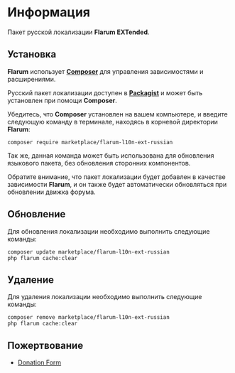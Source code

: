 # Информация

Пакет русской локализации **Flarum EXTended**.

## Установка

**Flarum** использует [**Composer**](https://getcomposer.org/) для управления зависимостями и расширениями.

Русский пакет локализации доступен в [**Packagist**](https://packagist.org/packages/marketplace/flarum-l10n-ext-russian) и может быть установлен при помощи **Composer**.

Убедитесь, что **Composer** установлен на вашем компьютере, и введите следующую команду в терминале, находясь в корневой директории **Flarum**:

```shell
composer require marketplace/flarum-l10n-ext-russian
```

Так же, данная команда может быть использована для обновления языкового пакета, без обновления сторонних компонентов.

Обратите внимание, что пакет локализации будет добавлен в качестве зависимости **Flarum**, и он также будет автоматически обновляться при обновлении движка форума.

## Обновление

Для обновления локализации необходимо выполнить следующие команды:

```shell
composer update marketplace/flarum-l10n-ext-russian
php flarum cache:clear
```

## Удаление

Для удаления локализации необходимо выполнить следующие команды:

```shell
composer remove marketplace/flarum-l10n-ext-russian
php flarum cache:clear
```

## Пожертвование

- [Donation Form](https://kitsune.solar/ru/donate/)
